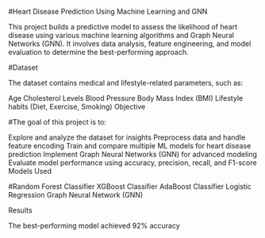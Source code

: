 #Heart Disease Prediction Using Machine Learning and GNN

This project builds a predictive model to assess the likelihood of heart disease using various machine learning algorithms and Graph Neural Networks (GNN). It involves data analysis, feature engineering, and model evaluation to determine the best-performing approach.

#Dataset

The dataset contains medical and lifestyle-related parameters, such as:

Age
Cholesterol Levels
Blood Pressure
Body Mass Index (BMI)
Lifestyle habits (Diet, Exercise, Smoking)
Objective

#The goal of this project is to:

Explore and analyze the dataset for insights
Preprocess data and handle feature encoding
Train and compare multiple ML models for heart disease prediction
Implement Graph Neural Networks (GNN) for advanced modeling
Evaluate model performance using accuracy, precision, recall, and F1-score
Models Used

#Random Forest Classifier
XGBoost Classifier
AdaBoost Classifier
Logistic Regression
Graph Neural Network (GNN) 

Results

The best-performing model achieved 92% accuracy
